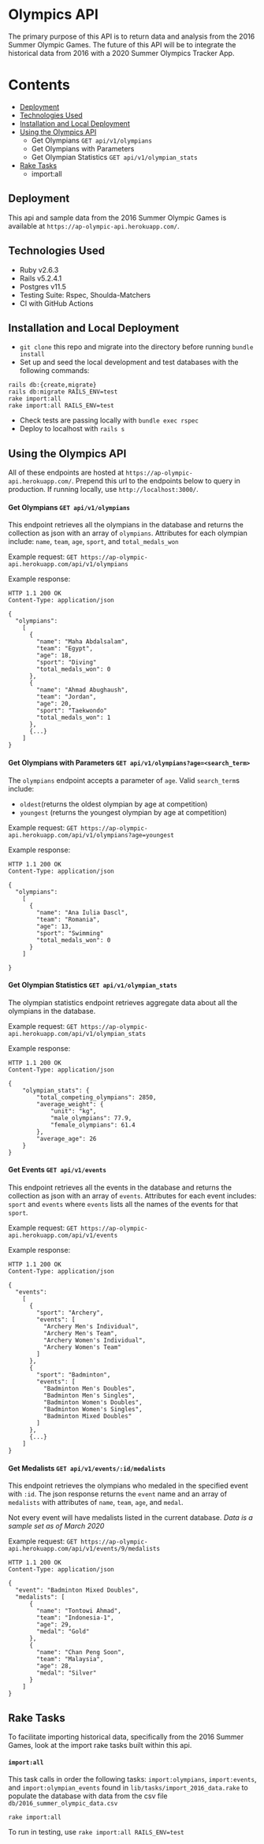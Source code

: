 # Olympics API

The primary purpose of this API is to return data and analysis from the 2016 Summer Olympic Games. The future of this API will be to integrate the historical data from 2016 with a 2020 Summer Olympics Tracker App.

# Contents
- [Deployment](#deployment)
- [Technologies Used](#technologies-used)
- [Installation and Local Deployment](#installation-and-local-deployment)
- [Using the Olympics API](#using-the-olympics-api)
  - Get Olympians `GET api/v1/olympians`
  - Get Olympians with Parameters
  - Get Olympian Statistics `GET api/v1/olympian_stats`
- [Rake Tasks](#rake-tasks)
  - import:all


## Deployment

This api and sample data from the 2016 Summer Olympic Games is available at `https://ap-olympic-api.herokuapp.com/`.


## Technologies Used

- Ruby v2.6.3
- Rails v5.2.4.1
- Postgres v11.5
- Testing Suite: Rspec, Shoulda-Matchers
- CI with GitHub Actions


## Installation and Local Deployment

- `git clone` this repo and migrate into the directory before running `bundle install`
- Set up and seed the local development and test databases with the following commands:
```
rails db:{create,migrate}
rails db:migrate RAILS_ENV=test
rake import:all
rake import:all RAILS_ENV=test
```
- Check tests are passing locally with `bundle exec rspec`
- Deploy to localhost with `rails s`


## Using the Olympics API

All of these endpoints are hosted at `https://ap-olympic-api.herokuapp.com/`. Prepend this url to the endpoints below to query in production. If running locally, use `http://localhost:3000/`.

#### Get Olympians `GET api/v1/olympians`

This endpoint retrieves all the olympians in the database and returns the collection as json with an array of `olympians`. Attributes for each olympian include: `name`, `team`, `age`, `sport`, and `total_medals_won`

Example request: `GET https://ap-olympic-api.herokuapp.com/api/v1/olympians`

Example response:
```
HTTP 1.1 200 OK
Content-Type: application/json

{
  "olympians":
    [
      {
        "name": "Maha Abdalsalam",
        "team": "Egypt",
        "age": 18,
        "sport": "Diving"
        "total_medals_won": 0
      },
      {
        "name": "Ahmad Abughaush",
        "team": "Jordan",
        "age": 20,
        "sport": "Taekwondo"
        "total_medals_won": 1
      },
      {...}
    ]
}
```

#### Get Olympians with Parameters `GET api/v1/olympians?age=<search_term>`

The `olympians` endpoint accepts a parameter of `age`. Valid `search_term`s include:
- `oldest`(returns the oldest olympian by age at competition)
- `youngest` (returns the youngest olympian by age at competition)

Example request: `GET https://ap-olympic-api.herokuapp.com/api/v1/olympians?age=youngest`

Example response:
```
HTTP 1.1 200 OK
Content-Type: application/json

{
  "olympians":
    [
      {
        "name": "Ana Iulia Dascl",
        "team": "Romania",
        "age": 13,
        "sport": "Swimming"
        "total_medals_won": 0
      }
    ]

}
```

#### Get Olympian Statistics `GET api/v1/olympian_stats`

The olympian statistics endpoint retrieves aggregate data about all the olympians in the database.

Example request: `GET https://ap-olympic-api.herokuapp.com/api/v1/olympian_stats`

Example response:
```
HTTP 1.1 200 OK
Content-Type: application/json

{
    "olympian_stats": {
        "total_competing_olympians": 2850,
        "average_weight": {
            "unit": "kg",
            "male_olympians": 77.9,
            "female_olympians": 61.4
        },
        "average_age": 26
    }
}
```

#### Get Events `GET api/v1/events`

This endpoint retrieves all the events in the database and returns the collection as json with an array of `events`. Attributes for each event includes: `sport` and `events` where `events` lists all the names of the events for that `sport`.

Example request: `GET https://ap-olympic-api.herokuapp.com/api/v1/events`

Example response:
```
HTTP 1.1 200 OK
Content-Type: application/json

{
  "events":
    [
      {
        "sport": "Archery",
        "events": [
          "Archery Men's Individual",
          "Archery Men's Team",
          "Archery Women's Individual",
          "Archery Women's Team"
        ]
      },
      {
        "sport": "Badminton",
        "events": [
          "Badminton Men's Doubles",
          "Badminton Men's Singles",
          "Badminton Women's Doubles",
          "Badminton Women's Singles",
          "Badminton Mixed Doubles"
        ]
      },
      {...}
    ]
}
```

#### Get Medalists `GET api/v1/events/:id/medalists`

This endpoint retrieves the olympians who medaled in the specified event with `:id`. The json response returns the `event` name and an array of `medalists` with attributes of `name`, `team`, `age`, and `medal`.

Not every event will have medalists listed in the current database. *Data is a sample set as of March 2020*

Example request: `GET https://ap-olympic-api.herokuapp.com/api/v1/events/9/medalists`
```
HTTP 1.1 200 OK
Content-Type: application/json

{
  "event": "Badminton Mixed Doubles",
  "medalists": [
      {
        "name": "Tontowi Ahmad",
        "team": "Indonesia-1",
        "age": 29,
        "medal": "Gold"
      },
      {
        "name": "Chan Peng Soon",
        "team": "Malaysia",
        "age": 28,
        "medal": "Silver"
      }
    ]
}
```

## Rake Tasks

To facilitate importing historical data, specifically from the 2016 Summer Games, look at the import rake tasks built within this api.

#### `import:all`

This task calls in order the following tasks: `import:olympians`, `import:events`, and `import:olympian_events` found in `lib/tasks/import_2016_data.rake` to populate the database with data from the csv file `db/2016_summer_olympic_data.csv`

```
rake import:all
```

To run in testing, use `rake import:all RAILS_ENV=test`

